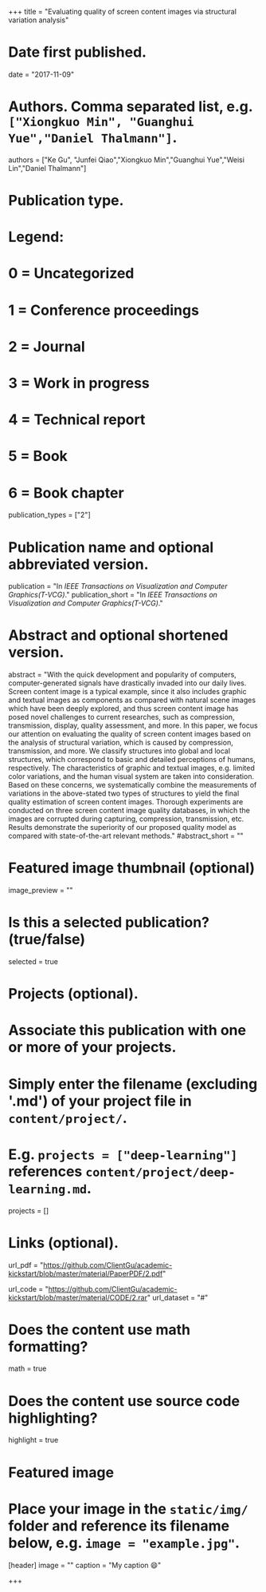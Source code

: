 +++
title = "Evaluating quality of screen content images via structural variation analysis"

# Date first published.
date = "2017-11-09"

# Authors. Comma separated list, e.g. `["Xiongkuo Min", "Guanghui Yue","Daniel Thalmann"]`.
authors = ["Ke Gu", "Junfei Qiao","Xiongkuo Min","Guanghui Yue","Weisi Lin","Daniel Thalmann"]
# Publication type.
# Legend:
# 0 = Uncategorized
# 1 = Conference proceedings
# 2 = Journal
# 3 = Work in progress
# 4 = Technical report
# 5 = Book
# 6 = Book chapter
publication_types = ["2"]

# Publication name and optional abbreviated version.
publication = "In *IEEE Transactions on Visualization and Computer Graphics(T-VCG)*."
publication_short = "In *IEEE Transactions on Visualization and Computer Graphics(T-VCG)*."

# Abstract and optional shortened version.
abstract = "With the quick development and popularity of computers, computer-generated signals have drastically invaded into our daily lives. Screen content image is a typical example, since it also includes graphic and textual images as components as compared with natural scene images which have been deeply explored, and thus screen content image has posed novel challenges to current researches, such as compression, transmission, display, quality assessment, and more. In this paper, we focus our attention on evaluating the quality of screen content images based on the analysis of structural variation, which is caused by compression, transmission, and more. We classify structures into global and local structures, which correspond to basic and detailed perceptions of humans, respectively. The characteristics of graphic and textual images, e.g. limited color variations, and the human visual system are taken into consideration. Based on these concerns, we systematically combine the measurements of variations in the above-stated two types of structures to yield the final quality estimation of screen content images. Thorough experiments are conducted on three screen content image quality databases, in which the images are corrupted during capturing, compression, transmission, etc. Results demonstrate the superiority of our proposed quality model as compared with state-of-the-art relevant methods."
#abstract_short = ""

# Featured image thumbnail (optional)
image_preview = ""

# Is this a selected publication? (true/false)
selected = true

# Projects (optional).
#   Associate this publication with one or more of your projects.
#   Simply enter the filename (excluding '.md') of your project file in `content/project/`.
#   E.g. `projects = ["deep-learning"]` references `content/project/deep-learning.md`.
projects = []

# Links (optional).
url_pdf = "https://github.com/ClientGu/academic-kickstart/blob/master/material/PaperPDF/2.pdf"

url_code = "https://github.com/ClientGu/academic-kickstart/blob/master/material/CODE/2.rar"
url_dataset = "#"

# Does the content use math formatting?
math = true

# Does the content use source code highlighting?
highlight = true

# Featured image
# Place your image in the `static/img/` folder and reference its filename below, e.g. `image = "example.jpg"`.
[header]
image = ""
caption = "My caption 😄"

+++
